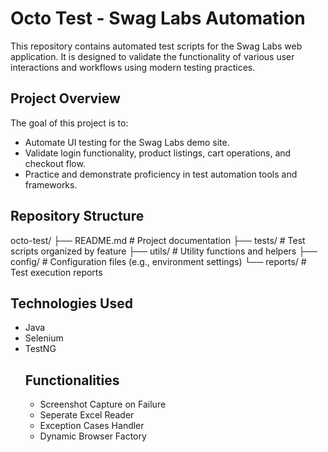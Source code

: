 # Octo Test - Swag Labs Automation

This repository contains automated test scripts for the Swag Labs web application. It is designed to validate the functionality of various user interactions and workflows using modern testing practices.

##  Project Overview

The goal of this project is to:
- Automate UI testing for the Swag Labs demo site.
- Validate login functionality, product listings, cart operations, and checkout flow.
- Practice and demonstrate proficiency in test automation tools and frameworks.

##  Repository Structure

octo-test/
├── README.md          # Project documentation
├── tests/             # Test scripts organized by feature
├── utils/             # Utility functions and helpers
├── config/            # Configuration files (e.g., environment settings)
└── reports/           # Test execution reports

## Technologies Used

- Java
- Selenium
- TestNG
  ## Functionalities
  - Screenshot Capture on Failure
  - Seperate Excel Reader
  - Exception Cases Handler
  - Dynamic Browser Factory 
  
